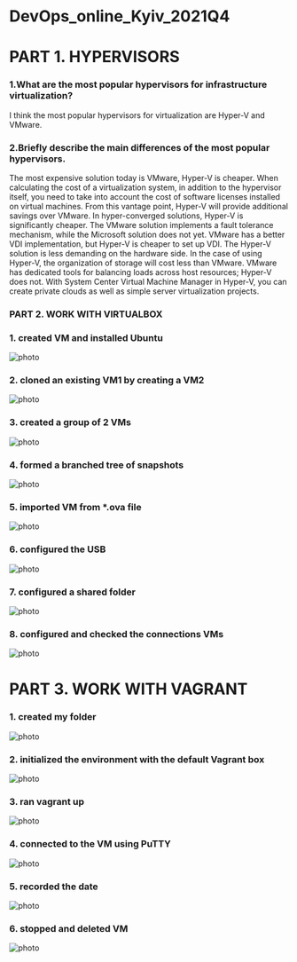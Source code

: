 # DevOps_online_Kyiv_2021Q4

# PART 1. HYPERVISORS
### 1.What are the most popular hypervisors for infrastructure virtualization?
I think the most popular hypervisors for virtualization are Hyper-V and VMware.

### 2.Briefly describe the main differences of the most popular hypervisors.
The most expensive solution today is VMware, Hyper-V is cheaper.
When calculating the cost of a virtualization system, in addition to the hypervisor itself, you need to take into account the cost of software licenses installed on virtual machines. From this vantage point, Hyper-V will provide additional savings over VMware.
In hyper-converged solutions, Hyper-V is significantly cheaper.
The VMware solution implements a fault tolerance mechanism, while the Microsoft solution does not yet.
VMware has a better VDI implementation, but Hyper-V is cheaper to set up VDI.
The Hyper-V solution is less demanding on the hardware side.
In the case of using Hyper-V, the organization of storage will cost less than VMware.
VMware has dedicated tools for balancing loads across host resources; Hyper-V does not.
With System Center Virtual Machine Manager in Hyper-V, you can create private clouds as well as simple server virtualization projects.
### PART 2. WORK WITH VIRTUALBOX

### 1. created VM and installed Ubuntu
![photo](https://a.radikal.ru/a04/2111/f4/645c230ec26f.jpg)

### 2. cloned an existing VM1 by creating a VM2
![photo](https://a.radikal.ru/a31/2111/cc/3f6913e5e361.jpg)

### 3. created a group of 2 VMs
![photo](https://a.radikal.ru/a39/2111/07/a6ad259d9980.jpg)

### 4. formed a branched tree of snapshots
![photo](https://c.radikal.ru/c17/2111/8b/e0e2c06a1546.jpg)

### 5. imported VM from *.ova file
![photo](https://c.radikal.ru/c07/2111/67/d045da72c4b6.jpg)

### 6. configured the USB
![photo](https://c.radikal.ru/c33/2111/d4/10d059f567de.jpg)

### 7. configured a shared folder
![photo](https://b.radikal.ru/b13/2111/aa/f9011035f261.jpg)

### 8. configured and checked the connections VMs
![photo](https://b.radikal.ru/b38/2111/f1/d68bdc82f677.jpg)

# PART 3. WORK WITH VAGRANT

### 1. created my folder
![photo](https://a.radikal.ru/a36/2111/52/d95039e40ca5.jpg)

### 2. initialized the environment with the default Vagrant box
![photo](https://b.radikal.ru/b27/2111/e3/03e0b4aea6a0.jpg)

### 3. ran vagrant up
![photo](https://a.radikal.ru/a39/2111/a5/d841a02b5ae8.jpg)

### 4. connected to the VM using PuTTY
![photo](https://b.radikal.ru/b24/2111/bf/c230a0e06baa.jpg)

### 5. recorded the date
![photo](https://c.radikal.ru/c01/2111/ea/d6dcf0acf7ef.jpg)

### 6. stopped and deleted VM
![photo](https://c.radikal.ru/c14/2111/12/9adc725d942b.jpg)
